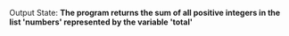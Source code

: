 Output State: **The program returns the sum of all positive integers in the list 'numbers' represented by the variable 'total'**